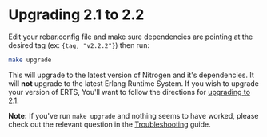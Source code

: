# Upgrading 2.1 to 2.2

Edit your rebar.config file and make sure dependencies are pointing at the
desired tag (ex: `{tag, "v2.2.2"}`) then run:

```bash
make upgrade
```

This will upgrade to the latest version of Nitrogen and it's dependencies.  It
will **not** upgrade to the latest Erlang Runtime System. If you wish to
upgrade your version of ERTS, You'll want to follow the directions for
[upgrading to 2.1](upgrade2.1).

**Note:** If you've run `make upgrade` and nothing seems to have worked, please
check out the relevant question in the [Troubleshooting](troubleshooting.md)
guide.

